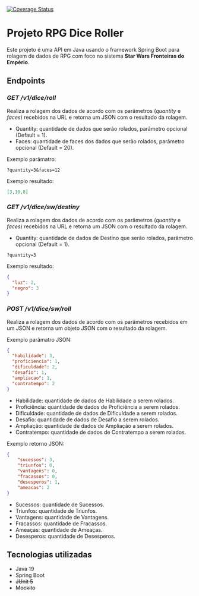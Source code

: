 [![Coverage Status](https://coveralls.io/repos/github/grcreutzberg/dice-api/badge.svg?branch=main)](https://coveralls.io/github/grcreutzberg/dice-api?branch=main)

# Projeto RPG Dice Roller

Este projeto é uma API em Java usando o framework Spring Boot para rolagem de dados de RPG com foco no sistema **Star Wars Fronteiras do Empério**.

## Endpoints

### *GET /v1/dice/roll*

Realiza a rolagem dos dados de acordo com os parâmetros (*quantity* e *faces*) recebidos na URL e retorna um JSON com o resultado da rolagem.

- Quantity: quantidade de dados que serão rolados, parâmetro opcional (Default = 1).
- Faces: quantidade de faces dos dados que serão rolados, parâmetro opcional (Default = 20).

Exemplo parâmatro:
```curl
?quantity=3&faces=12
```

Exemplo resultado:
```json
[3,10,8]
```

### *GET /v1/dice/sw/destiny*

Realiza a rolagem dos dados de acordo com os parâmetros (*quantity* e *faces*) recebidos na URL e retorna um JSON com o resultado da rolagem.

- Quantity: quantidade de dados de Destino que serão rolados, parâmetro opcional (Default = 1).

```curl
?quantity=3
```

Exemplo resultado:
```json
{
  "luz": 2,
  "negro": 3
}
```

### *POST /v1/dice/sw/roll*

Realiza a rolagem dos dados de acordo com os parâmetros recebidos em um JSON e retorna um objeto JSON com o resultado da rolagem.


Exemplo parâmatro JSON:
```json
{
  "habilidade": 3,
  "proficiencia": 1,
  "dificuldade": 2,
  "desafio": 1,
  "ampliacao": 1,
  "contratempo": 2
}
```

- Habilidade: quantidade de dados de Habilidade a serem rolados.
- Proficiência: quantidade de dados de Proficiência a serem rolados.
- Dificuldade: quantidade de dados de Dificuldade a serem rolados.
- Desafio: quantidade de dados de Desafio a serem rolados.
- Ampliação: quantidade de dados de Ampliação a serem rolados.
- Contratempo: quantidade de dados de Contratempo a serem rolados.


Exemplo retorno JSON:
```json
{
    "sucessos": 3,
    "triunfos": 0,
    "vantagens": 0,
    "fracassos": 0,
    "desesperos": 1,
    "ameacas": 2
}
```

- Sucessos: quantidade de Sucessos.
- Triunfos: quantidade de Triunfos.
- Vantagens: quantidade de Vantagens.
- Fracassos: quantidade de Fracassos.
- Ameaças: quantidade de Ameaças.
- Desesperos: quantidade de Desesperos.

## Tecnologias utilizadas

- Java 19
- Spring Boot
- ~~JUnit 5~~
- ~~Mockito~~

